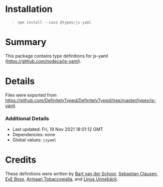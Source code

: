 # Installation

> `npm install --save @types/js-yaml`

# Summary

This package contains type definitions for js-yaml
(https://github.com/nodeca/js-yaml).

# Details

Files were exported from
https://github.com/DefinitelyTyped/DefinitelyTyped/tree/master/types/js-yaml.

### Additional Details

- Last updated: Fri, 19 Nov 2021 18:01:12 GMT
- Dependencies: none
- Global values: `jsyaml`

# Credits

These definitions were written by
[Bart van der Schoor](https://github.com/Bartvds),
[Sebastian Clausen](https://github.com/sclausen),
[ExE Boss](https://github.com/ExE-Boss),
[Armaan Tobaccowalla](https://github.com/ArmaanT), and
[Linus Unnebäck](https://github.com/LinusU).
